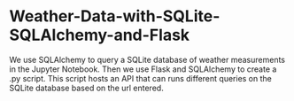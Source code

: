 # Weather-Data-with-SQLite-SQLAlchemy-and-Flask
We use SQLAlchemy to query a SQLite database of weather measurements in the Jupyter Notebook. Then we use Flask and SQLAlchemy  to create a .py script. This script hosts an API that can runs different queries on the SQLite database based on the url entered.  
